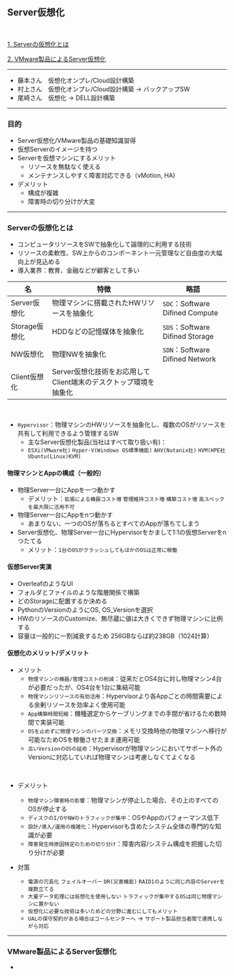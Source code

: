 ## Server仮想化

<br>

[1. Serverの仮想化とは](#Serverの仮想化とは)

[2. VMware製品によるServer仮想化](#VMware製品によるServer仮想化)

---

- 藤本さん　仮想化オンプレ/Cloud設計構築 
- 村上さん　仮想化オンプレ/Cloud設計構築 -> バックアップSW
- 尾崎さん　仮想化 -> DELL設計構築

---

### 目的

- Server仮想化/VMware製品の基礎知識習得
- 仮想Serverのイメージを持つ
- Serverを仮想マシンにするメリット
  - リソースを無駄なく使える
  - メンテナンスしやすく障害対応できる（vMotion, HA)
- デメリット
  - 構成が複雑
  - 障害時の切り分けが大変

---

### Serverの仮想化とは

- コンピュータリソースをSWで抽象化して論理的に利用する技術
- リソースの柔軟性、SW上からのコンポーネント一元管理など自由度の大幅向上が見込める
- 導入業界：教育、金融などが顧客として多い

|名| 特徴|略語|
|------|------|-----|
|Server仮想化|物理マシンに搭載されたHWリソースを抽象化|`SDC`：Software Difined Compute|
|Storage仮想化|HDDなどの記憶媒体を抽象化|`SDS`：Software Difined Storage|
|NW仮想化|物理NWを抽象化|`SDN`：Software Difined Network|
|Client仮想化|Server仮想化技術をお応用してClient端末のデスクトップ環境を抽象化||

<br>

- `Hypervisor`：物理マシンのHWリソースを抽象化し、複数のOSがリソースを共有して利用できるよう管理するSW
  - 主なServer仮想化製品(当社はすべて取り扱い有)：
  - `ESXi(VMware社)` `Hyper-V(Windows OS標準機能)` `AHV(Nutanix社)` `HVM(HPE社 Ubuntu(Linux)KVM)`

#### 物理マシンとAppの構成（一般的）

- 物理Server一台にAppを一つ動かす
  - デメリット：`拡張による機器コスト増` `管理維持コスト増` `構築コスト増` `高スペックを最大限に活用不可`
- 物理Server一台にAppをnつ動かす
  - あまりない、一つのOSが落ちるとすべてのAppが落ちてしまう
- Server仮想化、物理Server一台にHypervisorをかまして1:1の仮想Serverをnつたてる
  - メリット：`1台のOSがクラッシュしてもほかのOSは正常に稼働`
 
#### 仮想Server実演

- OverleafのようなUI
- フォルダとファイルのような階層関係で構築
- どのStorageに配置するか決める
- PythonのVersionのようにOS, OS_Versionを選択
- HWのリソースのCustomize、無尽蔵に値は大きくできず物理マシンに比例する
- 容量は一般的に一割減衰するため 256GBならば約238GB（1024計算）

#### 仮想化のメリット/デメリット

- メリット
  - `物理マシンの機器/管理コストの削減`：従来だとOS4台に対し物理マシン4台が必要だったが、OS4台を1台に集結可能
  - `物理マシンリソースの有効活用`：Hypervisorより各Appごとの時間需要による余剰リソースを効率よく使用可能
  - `App構築時間短縮`：機種選定からケーブリングまでの手間が省けるため数時間で実装可能
  - `OSを止めずに物理マシンのパーツ交換`：メモリ交換時他の物理マシンへ移行が可能なためOSを稼働させたまま運用可能
  - `古いVersionのOSの延命`：Hypervisorが物理マシンにおいてサポート外のVersionに対応していれば物理マシンは考慮しなくてよくなる

<br>

- デメリット
  - `物理マシン障害時の影響`：物理マシンが停止した場合、その上のすべてのOSが停止する
  - `ディスクのI/OやNWのトラフィックが集中`：OSやAppのパフォーマンス低下
  - `設計/導入/運用の複雑化`：Hypervisorも含めたシステム全体の専門的な知識が必要
  - `障害発生時原因特定のための切り分け`：障害内容/システム構成を把握した切り分けが必要
 
- 対策
  - `電源の冗長化` `フェイルオーバー` `DR(災害機能)` `RAID1のように同じ内容のServerを複数立てる`
  - `大量データ処理には仮想化を使用しない` `トラフィックが集中するOSは同じ物理マシンに置かない`
  - `仮想化に必要な技術は多いためどの分野に進むにしてもメリット`
  - `UALの保守契約がある場合はコールセンターへ` -> `サポート製品担当者間で連携しながら対応`

 
---

### VMware製品によるServer仮想化
  - 
